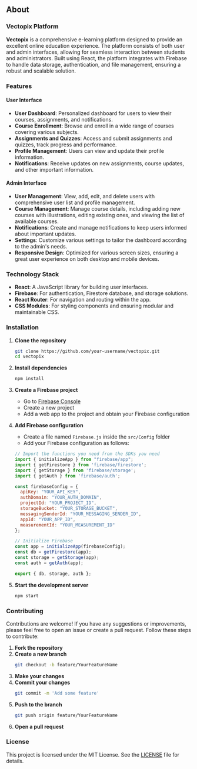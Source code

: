 ## About

### Vectopix Platform

**Vectopix** is a comprehensive e-learning platform designed to provide an excellent online education experience. The platform consists of both user and admin interfaces, allowing for seamless interaction between students and administrators. Built using React, the platform integrates with Firebase to handle data storage, authentication, and file management, ensuring a robust and scalable solution.

### Features

#### User Interface

- **User Dashboard**: Personalized dashboard for users to view their courses, assignments, and notifications.
- **Course Enrollment**: Browse and enroll in a wide range of courses covering various subjects.
- **Assignments and Quizzes**: Access and submit assignments and quizzes, track progress and performance.
- **Profile Management**: Users can view and update their profile information.
- **Notifications**: Receive updates on new assignments, course updates, and other important information.

#### Admin Interface

- **User Management**: View, add, edit, and delete users with comprehensive user list and profile management.
- **Course Management**: Manage course details, including adding new courses with illustrations, editing existing ones, and viewing the list of available courses.
- **Notifications**: Create and manage notifications to keep users informed about important updates.
- **Settings**: Customize various settings to tailor the dashboard according to the admin's needs.
- **Responsive Design**: Optimized for various screen sizes, ensuring a great user experience on both desktop and mobile devices.

### Technology Stack

- **React**: A JavaScript library for building user interfaces.
- **Firebase**: For authentication, Firestore database, and storage solutions.
- **React Router**: For navigation and routing within the app.
- **CSS Modules**: For styling components and ensuring modular and maintainable CSS.

### Installation

1. **Clone the repository**
    ```sh
    git clone https://github.com/your-username/vectopix.git
    cd vectopix
    ```

2. **Install dependencies**
    ```sh
    npm install
    ```

3. **Create a Firebase project**
    - Go to [Firebase Console](https://console.firebase.google.com/)
    - Create a new project
    - Add a web app to the project and obtain your Firebase configuration

4. **Add Firebase configuration**
    - Create a file named `Firebase.js` inside the `src/Config` folder
    - Add your Firebase configuration as follows:
    ```javascript
    // Import the functions you need from the SDKs you need
    import { initializeApp } from "firebase/app";
    import { getFirestore } from 'firebase/firestore';
    import { getStorage } from 'firebase/storage';
    import { getAuth } from 'firebase/auth';

    const firebaseConfig = {
      apiKey: "YOUR_API_KEY",
      authDomain: "YOUR_AUTH_DOMAIN",
      projectId: "YOUR_PROJECT_ID",
      storageBucket: "YOUR_STORAGE_BUCKET",
      messagingSenderId: "YOUR_MESSAGING_SENDER_ID",
      appId: "YOUR_APP_ID",
      measurementId: "YOUR_MEASUREMENT_ID"
    };

    // Initialize Firebase
    const app = initializeApp(firebaseConfig);
    const db = getFirestore(app);
    const storage = getStorage(app);
    const auth = getAuth(app);

    export { db, storage, auth };
    ```

5. **Start the development server**
    ```sh
    npm start
    ```

### Contributing

Contributions are welcome! If you have any suggestions or improvements, please feel free to open an issue or create a pull request. Follow these steps to contribute:

1. **Fork the repository**
2. **Create a new branch**
    ```sh
    git checkout -b feature/YourFeatureName
    ```
3. **Make your changes**
4. **Commit your changes**
    ```sh
    git commit -m 'Add some feature'
    ```
5. **Push to the branch**
    ```sh
    git push origin feature/YourFeatureName
    ```
6. **Open a pull request**

### License

This project is licensed under the MIT License. See the [LICENSE](LICENSE) file for details.

